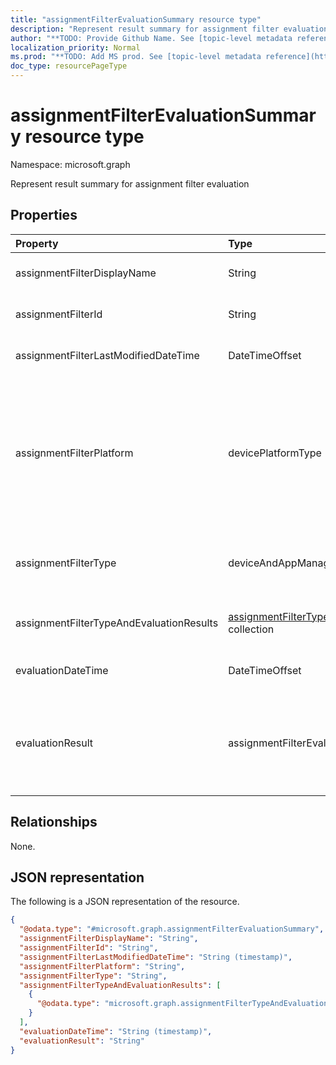 ```yaml
---
title: "assignmentFilterEvaluationSummary resource type"
description: "Represent result summary for assignment filter evaluation"
author: "**TODO: Provide Github Name. See [topic-level metadata reference](https://msgo.azurewebsites.net/add/document/guidelines/metadata.html#topic-level-metadata)**"
localization_priority: Normal
ms.prod: "**TODO: Add MS prod. See [topic-level metadata reference](https://msgo.azurewebsites.net/add/document/guidelines/metadata.html#topic-level-metadata)**"
doc_type: resourcePageType
---
```


# assignmentFilterEvaluationSummary resource type

Namespace: microsoft.graph



Represent result summary for assignment filter evaluation

## Properties
|Property|Type|Description|
|:---|:---|:---|
|assignmentFilterDisplayName|String|The admin defined name for assignment filter.|
|assignmentFilterId|String|Unique identifier for the assignment filter object|
|assignmentFilterLastModifiedDateTime|DateTimeOffset|The time the assignment filter was last modified.|
|assignmentFilterPlatform|devicePlatformType|The platform for which this assignment filter is created. Possible values are: `android`, `androidForWork`, `iOS`, `macOS`, `windowsPhone81`, `windows81AndLater`, `windows10AndLater`, `androidWorkProfile`, `unknown`.|
|assignmentFilterType|deviceAndAppManagementAssignmentFilterType|Indicate filter type either include or exclude. Possible values are: `none`, `include`, `exclude`.|
|assignmentFilterTypeAndEvaluationResults|[assignmentFilterTypeAndEvaluationResult](../resources/assignmentfiltertypeandevaluationresult.md) collection|A collection of filter types and their corresponding evaluation results.|
|evaluationDateTime|DateTimeOffset|The time assignment filter was evaluated.|
|evaluationResult|assignmentFilterEvaluationResult|Assignment filter evaluation result. Possible values are: `unknown`, `match`, `notMatch`, `inconclusive`, `failure`, `notEvaluated`.|

## Relationships
None.

## JSON representation
The following is a JSON representation of the resource.
<!-- {
  "blockType": "resource",
  "@odata.type": "microsoft.graph.assignmentFilterEvaluationSummary"
}
-->
``` json
{
  "@odata.type": "#microsoft.graph.assignmentFilterEvaluationSummary",
  "assignmentFilterDisplayName": "String",
  "assignmentFilterId": "String",
  "assignmentFilterLastModifiedDateTime": "String (timestamp)",
  "assignmentFilterPlatform": "String",
  "assignmentFilterType": "String",
  "assignmentFilterTypeAndEvaluationResults": [
    {
      "@odata.type": "microsoft.graph.assignmentFilterTypeAndEvaluationResult"
    }
  ],
  "evaluationDateTime": "String (timestamp)",
  "evaluationResult": "String"
}
```

